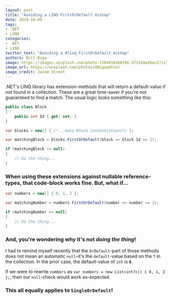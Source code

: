 ```yaml
---
layout: post
title: "Avoiding a LINQ FirstOrDefault mishap"
date: 2019-10-09
tags:
- .NET
- LINQ
categories:
- .NET
- LINQ
twitter_text: "Avoiding a #linq FirstOrDefault mishap"
authors: Bill Boga
image: https://images.unsplash.com/photo-1504930268766-d71549a36ec2?ixlib=rb-1.2.1&ixid=eyJhcHBfaWQiOjEyMDd9&auto=format&fit=crop&w=2014&q=80
image_url: https://unsplash.com/photos/dQLgop4tnsc
image_credit: Jaime Street
---
```


.NET's LINQ library has extension-methods that will return a default-value if not found in a collection. These are a great time-saver if you're not guaranteed to find a match. The usual logic looks something like this:

```csharp
public class Block
{
    public int Id { get; set; }
}

var blocks = new[] { /*...many Block instantiations*/ };

var matchingBlock = blocks.FirstOrDefault(block => block.Id == 1);

if (matchingBlock != null)
{
    // Do the thing...
}
```

### When using these extensions against nullable reference-types, that code-block works fine. But, what if...

```csharp
var numbers = new[] { 0, 1, 2 };

var matchingNumber = numbers.FirstOrDefault(number => number == 3);

if (matchingNumber == null)
{
    // Do the thing...
}
```

### And, you're wondering why it's not *doing the thing*!

I had to remind myself recently that the `OrDefault`-part of those methods does not mean an automatic `null`–it's the `default`-value based on the `T` in the collection. In the prior case, the default-value of `int` is **`0`**.

If we were to rewrite `numbers` as `var numbers = new List<int?>() { 0, 1, 2 };`, then our `null`-check would work as-expected.

### This all equally applies to `SingleOrDefault`!
